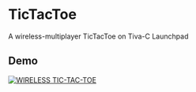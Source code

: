 # TicTacToe
A wireless-multiplayer TicTacToe on Tiva-C Launchpad

## Demo

[![WIRELESS TIC-TAC-TOE](https://img.youtube.com/vi/R_vcFONwdyM/0.jpg)](https://www.youtube.com/watch?v=R_vcFONwdyM "ECE210--WIRELESS TIC-TAC-TOE--JASON, AVINASH, DAWANIT")
